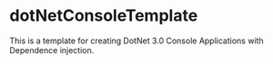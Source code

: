 # dotNetConsoleTemplate
This is a template for creating DotNet 3.0 Console Applications with Dependence injection.
